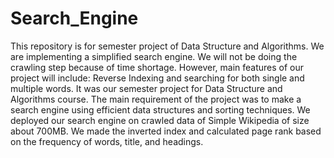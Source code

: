 # Search_Engine
This repository is for semester project of Data Structure and Algorithms. We are implementing a simplified search engine. We will not be doing the crawling step because of time shortage. However, main features of our project will include: Reverse Indexing and searching for both single and multiple words. 
It was our semester project for Data Structure and Algorithms course. The main requirement of the project was to make a search engine using efficient data structures and sorting techniques. We deployed our search engine on crawled data of Simple Wikipedia of size about 700MB. We made the inverted index and calculated page rank based
on the frequency of words, title, and headings.
